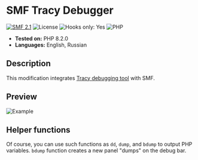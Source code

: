 # SMF Tracy Debugger
[![SMF 2.1](https://img.shields.io/badge/SMF-2.1-ed6033.svg?style=flat)](https://github.com/SimpleMachines/SMF2.1)
![License](https://img.shields.io/github/license/dragomano/smf-tracy-debugger)
![Hooks only: Yes](https://img.shields.io/badge/Hooks%20only-YES-blue)
![PHP](https://img.shields.io/badge/PHP-^7.2-blue.svg?style=flat)

* **Tested on:** PHP 8.2.0
* **Languages:** English, Russian

## Description
This modification integrates [Tracy debugging tool](https://tracy.nette.org/en/) with SMF.

## Preview
![Example](https://user-images.githubusercontent.com/229402/150298008-25713d98-087e-4b21-9735-1105f97282a9.png)

## Helper functions
Of course, you can use such functions as `dd`, `dump`, and `bdump` to output PHP variables. `bdump` function creates a new panel "dumps" on the debug bar.
